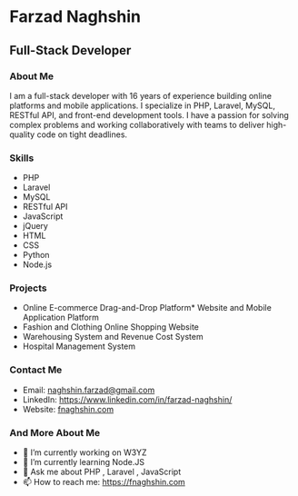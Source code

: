 


# Farzad Naghshin
## Full-Stack Developer


### About Me
I am a full-stack developer with 16 years of experience building online platforms and mobile applications. I specialize in PHP, Laravel, MySQL, RESTful API, and front-end development tools. I have a passion for solving complex problems and working collaboratively with teams to deliver high-quality code on tight deadlines.


### Skills
* PHP
* Laravel
* MySQL 
* RESTful API
* JavaScript
* jQuery
* HTML
* CSS
* Python
* Node.js

### Projects
* Online E-commerce Drag-and-Drop Platform* Website and Mobile Application Platform
* Fashion and Clothing Online Shopping Website
* Warehousing System and Revenue Cost System
* Hospital Management System

### Contact Me
* Email: <a href="mailto:naghshin.farzad@gmail.com" target="_new">naghshin.farzad@gmail.com</a>
* LinkedIn: <a href="https://www.linkedin.com/in/farzad-naghshin/" target="_new">https://www.linkedin.com/in/farzad-naghshin/</a>
* Website: <a href="https://fnaghshin.com" target="_new">fnaghshin.com</a>


### And More About Me
- 🔭 I’m currently working on W3YZ
- 🌱 I’m currently learning Node.JS
- 💬 Ask me about PHP , Laravel , JavaScript
- 📫 How to reach me: https://fnaghshin.com
